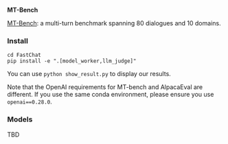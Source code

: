 **MT-Bench**

[MT-Bench](https://huggingface.co/spaces/lmsys/mt-bench): a multi-turn benchmark spanning 80 dialogues and 10 domains.

### Install

```
cd FastChat
pip install -e ".[model_worker,llm_judge]"
```

You can use `python show_result.py` to display our results.

Note that the OpenAI requirements for MT-bench and AlpacaEval are different. If you use the same conda environment, please ensure you use `openai==0.28.0`.

### Models
TBD